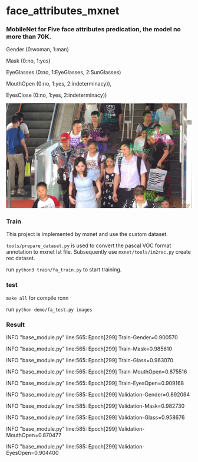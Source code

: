 # face_attributes_mxnet

### MobileNet for Five face attributes predication, the model no more than 70K.

Gender (0:woman, 1:man)  

Mask (0:no, 1:yes)

EyeGlasses (0:no, 1:EyeGlasses, 2:SunGlasses)

MouthOpen (0:no, 1:yes, 2:indeterminacy)),

EyesClose (0:no, 1:yes, 2:indeterminacy))

![](https://github.com/ZhouKai90/face_attributes_mxnet/blob/master/images/9.jpg)

### Train

This project is implemented by mxnet and use the custom dataset.

`tools/prepare_dataset.py` is used to convert the pascal VOC format annotation to mxnet  lst file. Subsequently use `mxnet/tools/im2rec.py` create rec dataset.

run `python3 train/fa_train.py` to start training.

### test
`make all` for compile rcnn 

run `python demo/fa_test.py images` 

### Result

INFO "base_module.py" line:565: Epoch[299] Train-Gender=0.900570

INFO "base_module.py" line:565: Epoch[299] Train-Mask=0.985610

INFO "base_module.py" line:565: Epoch[299] Train-Glass=0.963070

INFO "base_module.py" line:565: Epoch[299] Train-MouthOpen=0.875516

INFO "base_module.py" line:565: Epoch[299] Train-EyesOpen=0.909168



INFO "base_module.py" line:585: Epoch[299] Validation-Gender=0.892064

INFO "base_module.py" line:585: Epoch[299] Validation-Mask=0.982730

INFO "base_module.py" line:585: Epoch[299] Validation-Glass=0.958676

INFO "base_module.py" line:585: Epoch[299] Validation-MouthOpen=0.870477

INFO "base_module.py" line:585: Epoch[299] Validation-EyesOpen=0.904400
